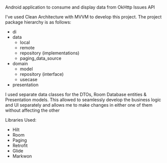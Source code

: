 Android application to consume and display data from OkHttp Issues API 

I've used Clean Architecture with MVVM to develop this project. The project package hierarchy is as follows:

* di
* data
  * local
  * remote
  * repository (implementations)
  * paging_data_source
* domain
  * model
  * repository (interface)
  * usecase
* presentation

I used separate data classes for the DTOs, Room Database entities & Presentation models. 
This allowed to seamlessly develop the business logic and UI separately and allows me to make changes in either one of them without affecting the other

Libraries Used:
* Hilt
* Room
* Paging
* Retrofit
* Glide
* Markwon
